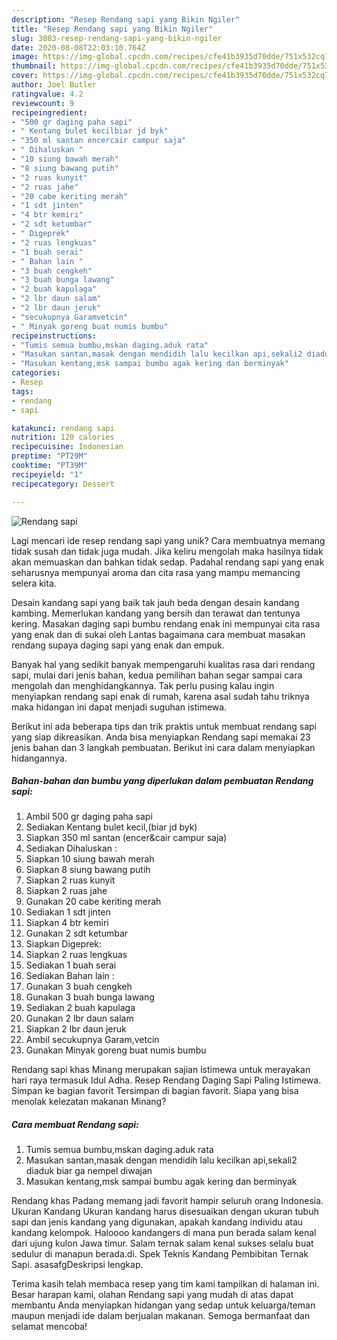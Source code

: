 ```yaml
---
description: "Resep Rendang sapi yang Bikin Ngiler"
title: "Resep Rendang sapi yang Bikin Ngiler"
slug: 3083-resep-rendang-sapi-yang-bikin-ngiler
date: 2020-08-08T22:03:10.764Z
image: https://img-global.cpcdn.com/recipes/cfe41b3935d70dde/751x532cq70/rendang-sapi-foto-resep-utama.jpg
thumbnail: https://img-global.cpcdn.com/recipes/cfe41b3935d70dde/751x532cq70/rendang-sapi-foto-resep-utama.jpg
cover: https://img-global.cpcdn.com/recipes/cfe41b3935d70dde/751x532cq70/rendang-sapi-foto-resep-utama.jpg
author: Joel Butler
ratingvalue: 4.2
reviewcount: 9
recipeingredient:
- "500 gr daging paha sapi"
- " Kentang bulet kecilbiar jd byk"
- "350 ml santan encercair campur saja"
- " Dihaluskan "
- "10 siung bawah merah"
- "8 siung bawang putih"
- "2 ruas kunyit"
- "2 ruas jahe"
- "20 cabe keriting merah"
- "1 sdt jinten"
- "4 btr kemiri"
- "2 sdt ketumbar"
- " Digeprek"
- "2 ruas lengkuas"
- "1 buah serai"
- " Bahan lain "
- "3 buah cengkeh"
- "3 buah bunga lawang"
- "2 buah kapulaga"
- "2 lbr daun salam"
- "2 lbr daun jeruk"
- "secukupnya Garamvetcin"
- " Minyak goreng buat numis bumbu"
recipeinstructions:
- "Tumis semua bumbu,mskan daging.aduk rata"
- "Masukan santan,masak dengan mendidih lalu kecilkan api,sekali2 diaduk biar ga nempel diwajan"
- "Masukan kentang,msk sampai bumbu agak kering dan berminyak"
categories:
- Resep
tags:
- rendang
- sapi

katakunci: rendang sapi 
nutrition: 120 calories
recipecuisine: Indonesian
preptime: "PT29M"
cooktime: "PT39M"
recipeyield: "1"
recipecategory: Dessert

---
```



![Rendang sapi](https://img-global.cpcdn.com/recipes/cfe41b3935d70dde/751x532cq70/rendang-sapi-foto-resep-utama.jpg)

Lagi mencari ide resep rendang sapi yang unik? Cara membuatnya memang tidak susah dan tidak juga mudah. Jika keliru mengolah maka hasilnya tidak akan memuaskan dan bahkan tidak sedap. Padahal rendang sapi yang enak seharusnya mempunyai aroma dan cita rasa yang mampu memancing selera kita.

Desain kandang sapi yang baik tak jauh beda dengan desain kandang kambing. Memerlukan kandang yang bersih dan terawat dan tentunya kering. Masakan daging sapi bumbu rendang enak ini mempunyai cita rasa yang enak dan di sukai oleh Lantas bagaimana cara membuat masakan rendang supaya daging sapi yang enak dan empuk.

Banyak hal yang sedikit banyak mempengaruhi kualitas rasa dari rendang sapi, mulai dari jenis bahan, kedua pemilihan bahan segar sampai cara mengolah dan menghidangkannya. Tak perlu pusing kalau ingin menyiapkan rendang sapi enak di rumah, karena asal sudah tahu triknya maka hidangan ini dapat menjadi suguhan istimewa.


Berikut ini ada beberapa tips dan trik praktis untuk membuat rendang sapi yang siap dikreasikan. Anda bisa menyiapkan Rendang sapi memakai 23 jenis bahan dan 3 langkah pembuatan. Berikut ini cara dalam menyiapkan hidangannya.

<!--inarticleads1-->

##### Bahan-bahan dan bumbu yang diperlukan dalam pembuatan Rendang sapi:

1. Ambil 500 gr daging paha sapi
1. Sediakan  Kentang bulet kecil,(biar jd byk)
1. Siapkan 350 ml santan (encer&amp;cair campur saja)
1. Sediakan  Dihaluskan :
1. Siapkan 10 siung bawah merah
1. Siapkan 8 siung bawang putih
1. Siapkan 2 ruas kunyit
1. Siapkan 2 ruas jahe
1. Gunakan 20 cabe keriting merah
1. Sediakan 1 sdt jinten
1. Siapkan 4 btr kemiri
1. Gunakan 2 sdt ketumbar
1. Siapkan  Digeprek:
1. Siapkan 2 ruas lengkuas
1. Sediakan 1 buah serai
1. Sediakan  Bahan lain :
1. Gunakan 3 buah cengkeh
1. Gunakan 3 buah bunga lawang
1. Sediakan 2 buah kapulaga
1. Gunakan 2 lbr daun salam
1. Siapkan 2 lbr daun jeruk
1. Ambil secukupnya Garam,vetcin
1. Gunakan  Minyak goreng buat numis bumbu


Rendang sapi khas Minang merupakan sajian istimewa untuk merayakan hari raya termasuk Idul Adha. Resep Rendang Daging Sapi Paling Istimewa. Simpan ke bagian favorit Tersimpan di bagian favorit. Siapa yang bisa menolak kelezatan makanan Minang? 

<!--inarticleads2-->

##### Cara membuat Rendang sapi:

1. Tumis semua bumbu,mskan daging.aduk rata
1. Masukan santan,masak dengan mendidih lalu kecilkan api,sekali2 diaduk biar ga nempel diwajan
1. Masukan kentang,msk sampai bumbu agak kering dan berminyak


Rendang khas Padang memang jadi favorit hampir seluruh orang Indonesia. Ukuran Kandang Ukuran kandang harus disesuaikan dengan ukuran tubuh sapi dan jenis kandang yang digunakan, apakah kandang individu atau kandang kelompok. Haloooo kandangers di mana pun berada salam kenal dari ujung kulon Jawa timur. Salam ternak salam kenal sukses selalu buat sedulur di manapun berada.di. Spek Teknis Kandang Pembibitan Ternak Sapi. asasafgDeskripsi lengkap. 

Terima kasih telah membaca resep yang tim kami tampilkan di halaman ini. Besar harapan kami, olahan Rendang sapi yang mudah di atas dapat membantu Anda menyiapkan hidangan yang sedap untuk keluarga/teman maupun menjadi ide dalam berjualan makanan. Semoga bermanfaat dan selamat mencoba!
